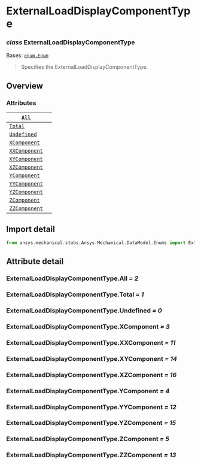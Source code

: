 # ExternalLoadDisplayComponentType

### *class* ExternalLoadDisplayComponentType

Bases: [`enum.Enum`](https://docs.python.org/3/library/enum.html#enum.Enum)

> Specifies the ExternalLoadDisplayComponentType.

> <!-- !! processed by numpydoc !! -->

## Overview

### Attributes

| [`All`](#ExternalLoadDisplayComponentType.All)                 |    |
|----------------------------------------------------------------|----|
| [`Total`](#ExternalLoadDisplayComponentType.Total)             |    |
| [`Undefined`](#ExternalLoadDisplayComponentType.Undefined)     |    |
| [`XComponent`](#ExternalLoadDisplayComponentType.XComponent)   |    |
| [`XXComponent`](#ExternalLoadDisplayComponentType.XXComponent) |    |
| [`XYComponent`](#ExternalLoadDisplayComponentType.XYComponent) |    |
| [`XZComponent`](#ExternalLoadDisplayComponentType.XZComponent) |    |
| [`YComponent`](#ExternalLoadDisplayComponentType.YComponent)   |    |
| [`YYComponent`](#ExternalLoadDisplayComponentType.YYComponent) |    |
| [`YZComponent`](#ExternalLoadDisplayComponentType.YZComponent) |    |
| [`ZComponent`](#ExternalLoadDisplayComponentType.ZComponent)   |    |
| [`ZZComponent`](#ExternalLoadDisplayComponentType.ZZComponent) |    |

## Import detail

```python
from ansys.mechanical.stubs.Ansys.Mechanical.DataModel.Enums import ExternalLoadDisplayComponentType
```

## Attribute detail

### ExternalLoadDisplayComponentType.All *= 2*

### ExternalLoadDisplayComponentType.Total *= 1*

### ExternalLoadDisplayComponentType.Undefined *= 0*

### ExternalLoadDisplayComponentType.XComponent *= 3*

### ExternalLoadDisplayComponentType.XXComponent *= 11*

### ExternalLoadDisplayComponentType.XYComponent *= 14*

### ExternalLoadDisplayComponentType.XZComponent *= 16*

### ExternalLoadDisplayComponentType.YComponent *= 4*

### ExternalLoadDisplayComponentType.YYComponent *= 12*

### ExternalLoadDisplayComponentType.YZComponent *= 15*

### ExternalLoadDisplayComponentType.ZComponent *= 5*

### ExternalLoadDisplayComponentType.ZZComponent *= 13*
